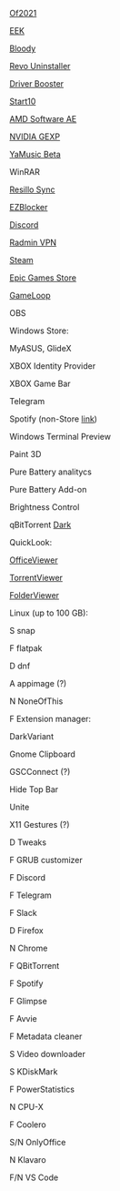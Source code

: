 [Of2021](https://officecdn.microsoft.com/db/492350f6-3a01-4f97-b9c0-c7c6ddf67d60/media/ru-RU/ProPlus2021Retail.img)

[EEK](https://dl.emsisoft.com/EmsisoftEmergencyKit.exe)

[Bloody](https://www.a4tech.com.tw/download/BloodyMouse/Bloody7_V2022.1125_MUI.exe)

[Revo Uninstaller](https://rutracker.org/forum/viewtopic.php?t=5954151)

[Driver Booster](https://rutracker.org/forum/viewtopic.php?t=6268289)

[Start10](https://rutracker.org/forum/viewtopic.php?t=5373216)

[AMD Software AE](https://www.amd.com/en/support/apu/amd-ryzen-processors/amd-ryzen-7-mobile-processors-radeon-graphics/amd-ryzen-7-4700u)

[NVIDIA GEXP](https://ru.download.nvidia.com/GFE/GFEClient/3.27.0.120/GeForce_Experience_Beta_v3.27.0.120.exe)

[YaMusic Beta](https://music-desktop-application.s3.yandex.net/stable/Yandex_Music_x64_5.0.6.exe)

WinRAR

[Resillo Sync](https://download-cdn.resilio.com/stable/windows64/Resilio-Sync_x64.exe)

[EZBlocker](http://www.ericzhang.me/dl/?file=EZBlocker.php)

[Discord](https://discord.com/api/downloads/distributions/app/installers/latest?channel=stable&platform=win&arch=x86)

[Radmin VPN](https://download.radmin-vpn.com/download/files/Radmin_VPN_1.3.4568.3.exe)              

[Steam](https://cdn.akamai.steamstatic.com/client/installer/SteamSetup.exe)

[Epic Games Store](https://launcher-public-service-prod06.ol.epicgames.com/launcher/api/installer/download/EpicGamesLauncherInstaller.msi)

[GameLoop](https://down.gameloop.com/k_pack_up/16412/c25220736/GLP_installer_1000218456_market.exe)

OBS



Windows Store:



MyASUS, GlideX

XBOX Identity Provider

XBOX Game Bar

Telegram

Spotify (non-Store [link](https://download.scdn.co/SpotifySetup.exe))

Windows Terminal Preview

Paint 3D

Pure Battery analitycs

Pure Battery Add-on

Brightness Control

qBitTorrent [Dark](https://github.com/maboroshin/qBittorrentDarktheme/raw/master/Absinthe.qbtheme)

QuickLook:

[OfficeViewer](https://github.com/QL-Win/QuickLook.Plugin.OfficeViewer/releases)

[TorrentViewer](https://github.com/Cologler/QuickLook.Plugin.TorrentViewer/releases)

[FolderViewer](https://github.com/adyanth/QuickLook.Plugin.FolderViewer/releases)



Linux (up to 100 GB):



S   snap

F   flatpak    

D   dnf

A   appimage (?)

N   NoneOfThis



F   Extension manager:



DarkVariant

Gnome Clipboard

GSCConnect (?)

Hide Top Bar

Unite

X11 Gestures (?)



D   Tweaks

F   GRUB customizer



F   Discord

F   Telegram

F   Slack



D   Firefox

N   Chrome



F   QBitTorrent

F   Spotify

F   Glimpse

F   Avvie

F   Metadata cleaner

S   Video downloader



S   KDiskMark

F   PowerStatistics

N   CPU-X

F   Coolero



S/N OnlyOffice

N   Klavaro

F/N VS Code

